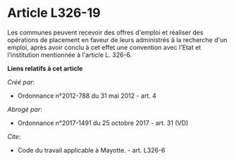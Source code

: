# Article L326-19

Les communes peuvent recevoir des offres d'emploi et réaliser des opérations de placement en faveur de leurs administrés à la
recherche d'un emploi, après avoir conclu à cet effet une convention avec l'Etat et l'institution mentionnée à l'article L.
326-6.

**Liens relatifs à cet article**

_Créé par_:

  - Ordonnance n°2012-788 du 31 mai 2012 - art. 4

_Abrogé par_:

  - Ordonnance n°2017-1491 du 25 octobre 2017 - art. 31 (VD)

_Cite_:

  - Code du travail applicable à Mayotte. - art. L326-6
